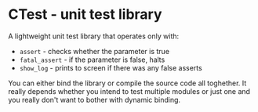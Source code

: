 # CTest - unit test library

A lightweight unit test library that operates only with:
* `assert` - checks whether the parameter is true
* `fatal_assert` - if the parameter is false, halts
* `show_log` - prints to screen if there was any false asserts

You can either bind the library or compile the source code all toghether.
It really depends whether you intend to test multiple modules or just one and
you really don't want to bother with dynamic binding.
